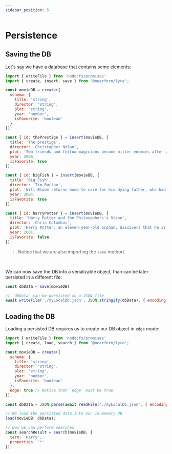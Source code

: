 ```yaml
---
sidebar_position: 5
---
```


# Persistence

## Saving the DB

Let's say we have a database that contains some elements:

```js title="save-lyra-db.js"
import { writeFile } from 'node:fs/promises'
import { create, insert, save } from '@nearform/lyra'; 

const movieDB = create({
  schema: {
    title: 'string',
    director: 'string',
    plot: 'string',
    year: 'number',
    isFavorite: 'boolean'
  }
});

const { id: thePrestige } = insert(movieDB, {
  title: 'The prestige',
  director: 'Christopher Nolan',
  plot: 'Two friends and fellow magicians become bitter enemies after a sudden tragedy. As they devote themselves to this rivalry, they make sacrifices that bring them fame but with terrible consequences.',
  year: 2006,
  isFavorite: true
});

const { id: bigFish } = insert(movieDB, {
  title: 'Big Fish',
  director: 'Tim Burton',
  plot: 'Will Bloom returns home to care for his dying father, who had a penchant for telling unbelievable stories. After he passes away, Will tries to find out if his tales were really true.',
  year: 2004,
  isFavorite: true
});

const { id: harryPotter } = insert(movieDB, {
  title: 'Harry Potter and the Philosopher\'s Stone',
  director: 'Chris Columbus',
  plot: 'Harry Potter, an eleven-year-old orphan, discovers that he is a wizard and is invited to study at Hogwarts. Even as he escapes a dreary life and enters a world of magic, he finds trouble awaiting him.',
  year: 2001,
  isFavorite: false
});
```

> Notice that we are also importing the `save` method.

<br/>

We can now save the DB into a serializable object, than can be later persisted
in a different file:

```js
const dbData = save(movieDB)

// `dbData` can be persisted as a JSON file
await writeFile('./myLocalDb.json', JSON.stringify(dbData), { encoding: 'utf8' })
```

## Loading the DB

Loading a persisted DB requires us to create our DB object in `edge` mode:

```js title="load-lyra-db.js"
import { writeFile } from 'node:fs/promises'
import { create, load, search } from '@nearform/lyra';

const movieDB = create({
  schema: {
    title: 'string',
    director: 'string',
    plot: 'string',
    year: 'number',
    isFavorite: 'boolean'
  },
  edge: true // Notice that `edge` must be true
});

const dbData = JSON.parse(await readFile('./myLocalDb.json', { encoding: 'utf8' }));

// We load the persisted data into our in-memory DB
load(movieDB, dbData);

// Now we can perform searches
const searchResult = search(movieDB, {
  term: 'Harry',
  properties: '*'
});
```
